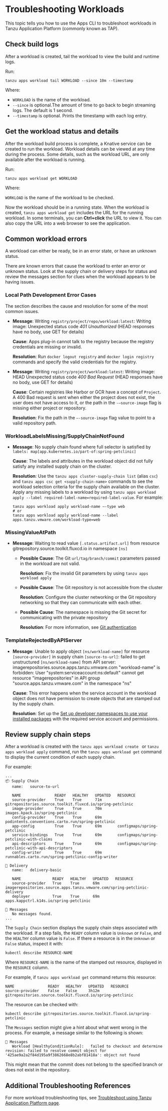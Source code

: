 # Troubleshooting Workloads

This topic tells you how to use the Apps CLI to troubleshoot workloads in Tanzu Application Platform (commonly known as TAP).
## <a id="check-build-logs"></a> Check build logs

After a workload is created, tail the workload to view the build and runtime logs.

Run:

```console
tanzu apps workload tail WORKLOAD --since 10m --timestamp
 ```

Where:

- `WORKLOAD` is the name of the workload.
- `--since` is optional.The amount of time to go back to begin streaming logs. The default is 1 second.
- `--timestamp` is optional. Prints the timestamp with each log entry.

## <a id="workload-status"></a> Get the workload status and details

After the workload build process is complete, a Knative service can be created to run the workload.
Workload details can be viewed at any time during the process. Some details, such as the workload
URL, are only available after the workload is running.

Run:

```console
tanzu apps workload get WORKLOAD
```

Where:

`WORKLOAD` is the name of the workload to be checked.

Now the workload should be in a running state. When the workload is created, `tanzu apps workload get`
includes the URL for the running workload. In some terminals, you can **Ctrl+click** the URL to
view it. You can also copy the URL into a web browser to see the application.

## <a id="common-workload-errors"></a> Common workload errors

A workload can either be ready, be in an error state, or have an unknown status.

There are known errors that cause the workload to enter an error or unknown status.
Look at the supply chain or delivery steps for status and review the messages section for clues when
the workload appears to be having issues.

### Local Path Development Error Cases

The section describes the cause and resolution for some of the most common issues.

- **Message**: Writing `registry/project/repo/workload:latest`: Writing image: Unexpected status code
  *401 Unauthorized* (HEAD responses have no body, use GET for details)
    
    **Cause**: Apps plug-in cannot talk to the registry because the registry credentials are missing
    or invalid.

    **Resolution**: Run  `docker logout registry` and `docker login registry` commands and specify 
    the valid credentials for the registry.

- **Message**: Writing `registry/project/workload:latest`: Writing image: HEAD Unexpected status code
    *400 Bad Request* (HEAD responses have no body, use GET for details)

    **Cause**: Certain registries like Harbor or GCR have a concept of `Project`. A 400 Bad request 
    is sent when either the project does not exist, the user does not have access to it, or the path
    in the `-—source-image` flag is missing either project or repository.

    **Resolution**: Fix the path in the `—-source-image` flag value to point to a valid repository path.

### WorkloadLabelsMissing/SupplyChainNotFound

- **Message**: No supply chain found where full selector is satisfied by `labels: map[app.kubernetes.io/part-of:spring-petclinic]`

    **Cause**: The labels and attributes in the workload object did not fully satisfy any installed supply
    chain on the cluster.

    **Resolution**: Use the `tanzu apps cluster-supply-chain list` (alias `csc`) and
    `tanzu apps csc get <supply-chain-name>` commands to see the workload selection criteria for the
    supply chain available on the cluster. Apply any missing labels to a workload by using
    `tanzu apps workload apply --label required-label-name=required-label-value`. For example:

    ```console
    tanzu apps workload apply workload-name —-type web
    # or
    tanzu apps workload apply workload-name --label apps.tanzu.vmware.com/workload-type=web
    ```

### MissingValueAtPath

- **Message**: Waiting to read value `[.status.artifact.url]` from resource
    gitrepository.source.toolkit.fluxcd.io  in namespace `[ns]`

  - **Possible Cause**: The Git `url/tag/branch/commit` parameters passed in the workload are not valid.

    **Resolution**: Fix the invalid Git parameters by using `tanzu apps workload apply`

  - **Possible Cause**: The Git repository is not accessible from the cluster

    **Resolution**: Configure the cluster networking or the Git repository networking so that they can
    communicate with each other.

  - **Possible Cause**: The namespace is missing the Git secret for communicating with the private repository

    **Resolution**: For more information, see [Git authentication](../../../scc/git-auth.hbs.md)

### TemplateRejectedByAPIServer

- **Message**: Unable to apply object `[ns/workload-name]` for resource `[source-provider]` in supply
    chain `[source-to-url]`: failed to get unstructured `[ns/workload-name]` from API server:
    imagerepositories.source.apps.tanzu.vmware.com "workload-name" is forbidden:
    User "system:serviceaccount:ns:default" cannot get resource "imagerepositories" in API group
    "source.apps.tanzu.vmware.com" in the namespace "ns"

    **Cause**: This error happens when the service account in the workload object does not have permission
    to create objects that are stamped out by the supply chain.

    **Resolution**: Set up the
    [Set up developer namespaces to use your installed packages](../../../scst-store/developer-namespace-setup.hbs.md)
    with the required service account and permissions.

## <a id="steps-failure"></a> Review supply chain steps

After a workload is created with the `tanzu apps workload create ` or `tanzu apps workload apply`
command, run the `tanzu apps workload get` command to display the current condition of each supply chain.

For example:

```console
...
📦 Supply Chain
   name:   source-to-url

   NAME               READY   HEALTHY   UPDATED   RESOURCE
   source-provider    True    True      71m       gitrepositories.source.toolkit.fluxcd.io/spring-petclinic
   image-provider     True    True      70m       images.kpack.io/spring-petclinic
   config-provider    True    True      69m       podintents.conventions.carto.run/spring-petclinic
   app-config         True    True      69m       configmaps/spring-petclinic
   service-bindings   True    True      69m       configmaps/spring-petclinic-with-claims
   api-descriptors    True    True      69m       configmaps/spring-petclinic-with-api-descriptors
   config-writer      True    True      69m       runnables.carto.run/spring-petclinic-config-writer

🚚 Delivery
   name:   delivery-basic

   NAME              READY   HEALTHY   UPDATED   RESOURCE
   source-provider   True    True      69m       imagerepositories.source.apps.tanzu.vmware.com/spring-petclinic-delivery
   deployer          True    True      69m       apps.kappctrl.k14s.io/spring-petclinic

💬 Messages
   No messages found.
...
```

The `Supply Chain` section displays the supply chain steps associated with the workload.
If a step fails, the `READY` column value is `Unknown` or `False`, and
the `HEALTHY` column value is `False`. If there a resource is in the `Unknown` or `False` status,
inspect it with:

```console
kubectl describe RESOURCE-NAME
```

Where `RESOURCE-NAME` is the name of the stamped out resource, displayed in the `RESOURCE` column.

For example, if `tanzu apps workload get` command returns this resource:

```console
NAME               READY   HEALTHY   UPDATED   RESOURCE
source-provider    False   False     3h12m     gitrepositories.source.toolkit.fluxcd.io/spring-petclinic
```

The resource can be checked with:

```console
kubectl describe gitrepositories.source.toolkit.fluxcd.io/spring-petclinic
```

The `Messages` section might give a hint about what went wrong in the process.
For example, a message similar to the following is shown:

```console
💬 Messages
   Workload [HealthyConditionRule]:   failed to checkout and determine revision: failed to resolve commit object for '425ae9a2a2f84d195a9f3862668e8b2abf81418a': object not found
```

This might mean that the commit does not belong to the specified branch or does not exist in the repository.

## <a id="additional-tsg"></a>Additional Troubleshooting References

For more workload troubleshooting tips, see [Troubleshoot using Tanzu Application Platform page](../../../troubleshooting-tap/troubleshoot-using-tap.hbs.md).
